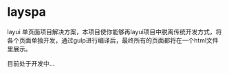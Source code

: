 # layspa

layui 单页面项目解决方案，本项目使你能够再layui项目中脱离传统开发方式，将各个页面单独开发，通过gulp进行编译后，最终所有的页面都将在一个html文件里展示。

目前处于开发中...
